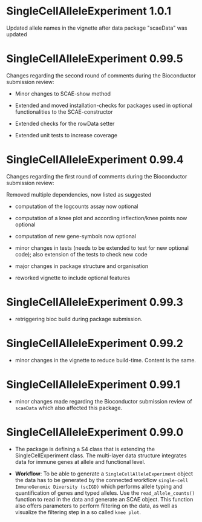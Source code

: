 # SingleCellAlleleExperiment 1.0.1

Updated allele names in the vignette after data package "scaeData" was updated

# SingleCellAlleleExperiment 0.99.5

Changes regarding the second round of comments during the Bioconductor submission
review:

- Minor changes to SCAE-show method
- Extended and moved installation-checks for packages used in optional
functionalities to the SCAE-constructor
- Extended checks for the rowData setter

- Extended unit tests to increase coverage


# SingleCellAlleleExperiment 0.99.4

Changes regarding the first round of comments during the Bioconductor submission
review:

 Removed multiple dependencies, now listed as suggested
 - computation of the logcounts assay now optional
 - computation of a knee plot and according inflection/knee points now optional
 - computation of new gene-symbols now optional
 
 - minor changes in tests (needs to be extended to test for new optional code);
 also extension of the tests to check new code
 
 - major changes in package structure and organisation
 
 - reworked vignette to include optional features
 
# SingleCellAlleleExperiment 0.99.3

- retriggering bioc build during package submission.

# SingleCellAlleleExperiment 0.99.2

- minor changes in the vignette to reduce build-time. Content is the same.

# SingleCellAlleleExperiment 0.99.1

- minor changes made regarding the Bioconductor submission review of `scaeData` which also affected this package.


# SingleCellAlleleExperiment 0.99.0 

* The package is defining a S4 class that is extending the SingleCellExperiment class.
  The multi-layer data structure integrates data for immune genes at allele and 
  functional level.
  
* **Workflow**: To be able to generate a `SingleCellAlleleExperiment` object the data has
  to be generated by the connected workflow `single-cell ImmunoGenomic Diversity (scIGD)`
  which performs allele typing and quantification of genes and typed alleles.
  Use the `read_allele_counts()` function to read in the data and generate an 
  SCAE object. This function also offers parameters to perform filtering on the data,
  as well as visualize the filtering step in a so called `knee plot`.
  

